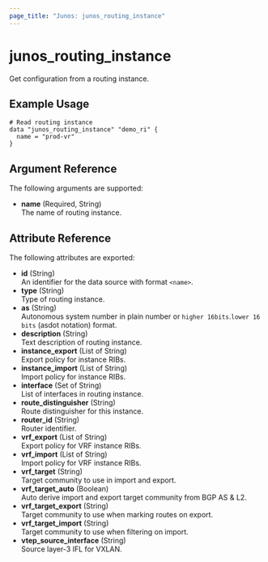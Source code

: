```yaml
---
page_title: "Junos: junos_routing_instance"
---
```


# junos_routing_instance

Get configuration from a routing instance.

## Example Usage

```hcl
# Read routing instance
data "junos_routing_instance" "demo_ri" {
  name = "prod-vr"
}
```

## Argument Reference

The following arguments are supported:

- **name** (Required, String)  
  The name of routing instance.

## Attribute Reference

The following attributes are exported:

- **id** (String)  
  An identifier for the data source with format `<name>`.
- **type** (String)  
  Type of routing instance.  
- **as** (String)  
  Autonomous system number in plain number or `higher 16bits`.`lower 16 bits` (asdot notation) format.
- **description** (String)  
  Text description of routing instance.
- **instance_export** (List of String)  
  Export policy for instance RIBs.
- **instance_import** (List of String)  
  Import policy for instance RIBs.
- **interface** (Set of String)  
  List of interfaces in routing instance.
- **route_distinguisher** (String)  
  Route distinguisher for this instance.
- **router_id** (String)  
  Router identifier.
- **vrf_export** (List of String)  
  Export policy for VRF instance RIBs.
- **vrf_import** (List of String)  
  Import policy for VRF instance RIBs.
- **vrf_target** (String)  
  Target community to use in import and export.
- **vrf_target_auto** (Boolean)  
  Auto derive import and export target community from BGP AS & L2.
- **vrf_target_export** (String)  
  Target community to use when marking routes on export.
- **vrf_target_import** (String)  
  Target community to use when filtering on import.
- **vtep_source_interface** (String)  
  Source layer-3 IFL for VXLAN.
